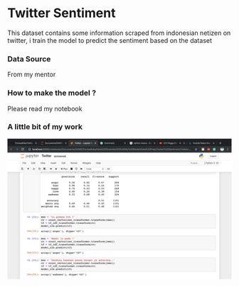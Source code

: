 # Twitter Sentiment

This dataset contains some information scraped from indonesian netizen on twitter, i train the model to predict the sentiment based on the dataset

### Data Source

From my mentor

### How to make the model ?

Please read my notebook

### A little bit of my work

![tw](Images/TW.png)
